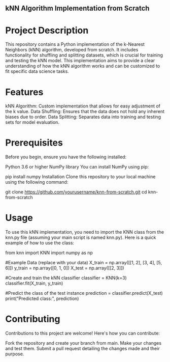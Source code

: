 ## kNN Algorithm Implementation from Scratch
# Project Description
This repository contains a Python implementation of the k-Nearest Neighbors (kNN) algorithm, developed from scratch. It includes functionality for shuffling and splitting datasets, which is crucial for training and testing the kNN model. This implementation aims to provide a clear understanding of how the kNN algorithm works and can be customized to fit specific data science tasks.

# Features
kNN Algorithm: Custom implementation that allows for easy adjustment of the k value.
Data Shuffling: Ensures that the data does not hold any inherent biases due to order.
Data Splitting: Separates data into training and testing sets for model evaluation.
# Prerequisites
Before you begin, ensure you have the following installed:

Python 3.6 or higher
NumPy library
You can install NumPy using pip:

pip install numpy
Installation
Clone this repository to your local machine using the following command:


git clone https://github.com/yourusername/knn-from-scratch.git
cd knn-from-scratch
# Usage
To use this kNN implementation, you need to import the KNN class from the knn.py file (assuming your main script is named knn.py).
Here is a quick example of how to use the class:


from knn import KNN
import numpy as np

#Example Data (replace with your data)
X_train = np.array([[1, 2], [3, 4], [5, 6]])
y_train = np.array([0, 1, 0])
X_test = np.array([[2, 3]])

#Create and train the kNN classifier
classifier = KNN(k=3)
classifier.fit(X_train, y_train)

#Predict the class of the test instance
prediction = classifier.predict(X_test)
print("Predicted class:", prediction)
# Contributing
Contributions to this project are welcome! Here's how you can contribute:

Fork the repository and create your branch from main.
Make your changes and test them.
Submit a pull request detailing the changes made and their purpose.
